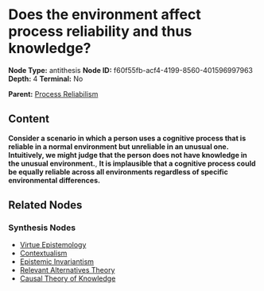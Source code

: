 # Does the environment affect process reliability and thus knowledge?

**Node Type:** antithesis
**Node ID:** f60f55fb-acf4-4199-8560-401596997963
**Depth:** 4
**Terminal:** No

**Parent:** [Process Reliabilism](process-reliabilism-synthesis-322d601f-37c8-4500-8ee8-38cdcd44a787.md)

## Content

**Consider a scenario in which a person uses a cognitive process that is reliable in a normal environment but unreliable in an unusual one. Intuitively, we might judge that the person does not have knowledge in the unusual environment.**, **It is implausible that a cognitive process could be equally reliable across all environments regardless of specific environmental differences.**

## Related Nodes

### Synthesis Nodes

- [Virtue Epistemology](virtue-epistemology-synthesis-5bc3809f-13cd-4e7c-9090-dbc6a884960d.md)
- [Contextualism](contextualism-synthesis-324116cf-d719-48c5-98f8-1e78bc7d7519.md)
- [Epistemic Invariantism](epistemic-invariantism-synthesis-86a4ff86-25e5-4d8a-902a-2f0d8a870652.md)
- [Relevant Alternatives Theory](relevant-alternatives-theory-synthesis-0a62e41e-ae7f-45c0-b45a-283b95a25a36.md)
- [Causal Theory of Knowledge](causal-theory-of-knowledge-synthesis-287e8023-025a-4c42-ad56-b8cc77a59109.md)
